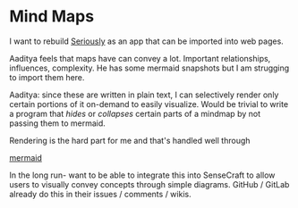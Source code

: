 # Mind Maps

I want to rebuild [Seriously](https://seriouslythink.com) as an app that can be imported into web pages.  

Aaditya feels that maps have can convey a lot. Important relationships, influences, complexity. He has some mermaid snapshots but I am strugging to import them here.

Aaditya: since these are written in plain text, I can selectively render only certain portions of it on-demand to easily visualize. Would be trivial to write a program that _hides_ or _collapses_ certain parts of a mindmap by not passing them to mermaid.

Rendering is the hard part for me and that's handled well through 

[mermaid](https://mermaid.live/)  

In the long run- want to be able to integrate this into SenseCraft to allow users to visually convey concepts through simple diagrams. GitHub / GitLab already do this in their issues / comments / wikis.
